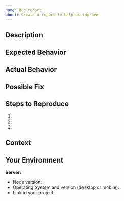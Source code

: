 ```yaml
---
name: Bug report
about: Create a report to help us improve
---
```


<!--- Provide a general summary of the issue in the Title above -->

## Description

<!--- Provide a more detailed introduction to the issue itself, and why you consider it to be a bug -->

## Expected Behavior

<!--- Tell us what should happen -->

## Actual Behavior

<!--- Tell us what happens instead -->

## Possible Fix

<!--- Not obligatory, but suggest a fix or reason for the bug -->

## Steps to Reproduce

<!--- Provide a link to a live example, or an unambiguous set of steps to -->
<!--- reproduce this bug. Include code to reproduce, if relevant -->

1. <!--- Replace -->
2. <!--- With -->
3. <!--- Steps 😋 -->

## Context

<!--- How has this bug affected you? What were you trying to accomplish? -->

## Your Environment

<!--- Include as many relevant details about the environment you experienced the bug in -->

**Server:**

- Node version: <!--- 8 -->
- Operating System and version (desktop or mobile):
- Link to your project: <!--- Link (or sandbox) -->
